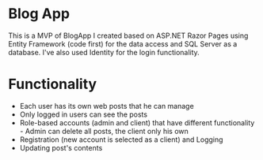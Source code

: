 # Blog App
This is a MVP of BlogApp I created based on ASP.NET Razor Pages using Entity Framework (code first) for the data access and SQL Server as a database.
I've also used Identity for the login functionality.

# Functionality
- Each user has its own web posts that he can manage
- Only logged in users can see the posts
- Role-based accounts (admin and client) that have different functionality - Admin can delete all posts, the client only his own
- Registration (new account is selected as a client) and Logging
- Updating post's contents
